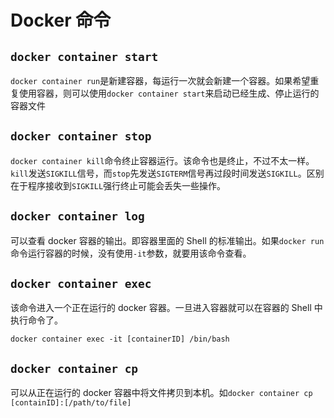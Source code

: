 # Docker 命令

## `docker container start` 

`docker container run`是新建容器，每运行一次就会新建一个容器。如果希望重复使用容器，则可以使用`docker container start`来启动已经生成、停止运行的容器文件

## `docker container stop`

`docker container kill`命令终止容器运行。该命令也是终止，不过不太一样。`kill`发送`SIGKILL`信号，而`stop`先发送`SIGTERM`信号再过段时间发送`SIGKILL`。区别在于程序接收到`SIGKILL`强行终止可能会丢失一些操作。

## `docker container log`

可以查看 docker 容器的输出。即容器里面的 Shell 的标准输出。如果`docker run`命令运行容器的时候，没有使用`-it`参数，就要用该命令查看。

## `docker container exec`

该命令进入一个正在运行的 docker 容器。一旦进入容器就可以在容器的 Shell 中执行命令了。

`docker container exec -it [containerID] /bin/bash`

## `docker container cp`

可以从正在运行的 docker 容器中将文件拷贝到本机。如`docker container cp [containID]:[/path/to/file]`



